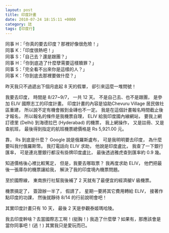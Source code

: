 ```yaml
---
layout: post
title: 印度計畫
date: 2010-07-24 18:15:11 +0000
category: 誌
tags: [印度行]
---
```


 
同事 H：「你真的要去印度？那裡好像很危險！」<br />
同事 K：「印度很熱吧！」<br />
同事 S：「自己去？還是跟團？」<br />
同事 H：「你到底造了什麼孽需要這樣贖罪？」<br />
同事 S：「完全看不出來你是這樣的人？」<br />
同事 K：「你到底去那裡要做什麼？」<br />

昨天我只不過遞出下個月底起 8 天的假單，
卻引來這麼一堆問號！

<!--more-->

我要去印度，
時間是 8/27~9/7，
一共 12 天。
不是自己去、也不是跟團，
是參加 ELIV 國際志工的印度計畫。
印度計畫的內容是協助Chevuru Village 居民做社區重建，
所以說不定有機會搬到金磚也不一定。
我是在這個計畫報名時間截止後才報名，
所以報名的條件是我機票自理，
ELIV 給我印度國內線網站，
要我上網訂德里 (Delhi) 到海德拉巴 (Hyderabad) 的機票，
我上網操作，
又是註冊、又是查航班，
最後得到指定的航班機票總價格是 Rs 5,921.00 元。

靠，
Rs 到底是什麼？
Google 說是俄羅斯盧布，
可是我明明要去印度，
為什麼要叫我付俄羅斯幣。
我打電話向 ELIV 求助，
他說是印度盧比，
我查了一下銀行匯率，
可是連兆豐銀行都沒有掛牌印度盧比，
最後透過雅虎查到匯率約 0.9 幾。

知道價格後心裡比較篤定，
但是，我要去哪取票？
我再度求助 ELIV，
他們把最後一張庫存的機票讓給我，
解決了我的印度境內機票問題。

至於國際線，
東南旅行社幫我後補了 2 天就有了最便宜的經濟艙V 級機票。

機票搞定了，
簽證辦一半了，
假請了，
星期一要將其它費用轉給 ELIV，
接著作點印度的功課，
然後就靜待 8/14 的行前說明會吧！

其實印度計畫只有 10 天，
最後 2 天是參觀泰姬瑪哈陵。

我去印度幹啥？去當國際志工啊！(挺胸！)
我造了什麼孽？如果有，那應該會是當你同事吧！(逃！)
其實我只是愛玩而已。
